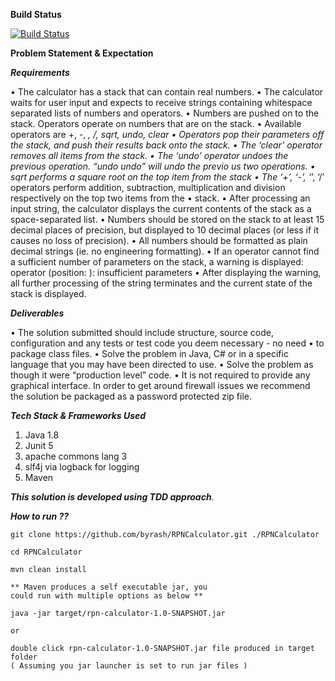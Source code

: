 **Build Status**

[![Build Status](https://travis-ci.org/byrash/RPNCalculator.svg?branch=master)](https://travis-ci.org/byrash/RPNCalculator)

**Problem Statement & Expectation**

_**Requirements**_

• The calculator has a stack that can contain real numbers.
• The calculator waits for user input and expects to receive strings containing
whitespace separated lists of numbers and operators.
• Numbers are pushed on to the stack. Operators operate on numbers that are on
the stack.
• Available operators are +, -, *, /, sqrt, undo, clear
• Operators pop their parameters off the stack, and push their results back onto
the stack.
• The ‘clear’ operator removes all items from the stack.
• The ‘undo’ operator undoes the previous operation. “undo undo” will undo the
previo us two operations.
• sqrt performs a square root on the top item from the stack
• The ‘+’, ‘-’, ‘*’, ‘/’ operators perform addition, subtraction, multiplication and
division respectively on the top two items from the
• stack.
• After processing an input string, the calculator displays the current contents of the stack as a space-separated list.
• Numbers should be stored on the stack to at least 15 decimal places of precision, but displayed to 10 decimal places (or less if it causes no loss of precision).
• All numbers should be formatted as plain decimal strings (ie. no engineering formatting).
• If an operator cannot find a sufficient number of parameters on the stack, a warning is displayed:
operator <operator> (position: <pos>): insufficient parameters
• After displaying the warning, all further processing of the string terminates and the current state of the stack is displayed.

_**Deliverables**_

• The solution submitted should include structure, source code, configuration and any tests or test code you deem necessary - no need
• to package class files.
• Solve the problem in Java, C# or in a specific language that you may have been
directed to use.
• Solve the problem as though it were “production level” code. • It is not required to provide any graphical interface.
In order to get around firewall issues we recommend the solution be packaged as a password protected zip file.

**_Tech Stack & Frameworks Used_**

1) Java 1.8
2) Junit 5
3) apache commons lang 3
4) slf4j via logback for logging
5) Maven

_**This solution is developed using TDD approach**._


**_How to run ??_**
```text
git clone https://github.com/byrash/RPNCalculator.git ./RPNCalculator

cd RPNCalculator

mvn clean install

** Maven produces a self executable jar, you 
could run with multiple options as below **

java -jar target/rpn-calculator-1.0-SNAPSHOT.jar 

or

double click rpn-calculator-1.0-SNAPSHOT.jar file produced in target folder 
( Assuming you jar launcher is set to run jar files )

```




